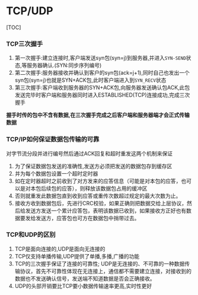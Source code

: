 # TCP/UDP

[TOC]

### TCP三次握手

1. 第一次握手:建立连接时,客户端发送syn包(syn=j)到服务器,并进入`SYN-SEND`状态,等服务器确认.(SYN:同步序列编号)
2. 第二次握手:服务器接收并确认到客户的syn包(ack=j+1),同时自己也发出一个syn包(syn=j)也就是SYN+ACK包,此时客户端进入到`SYN_RECV`状态
3. 第三次握手:客户端收到服务器的SYN+ACK包,向服务器发送确认包ACK,此包发送完毕时客户端和服务器同时进入ESTABLISHED(TCP)连接成功,完成三次握手

**握手时传的包中不含有数据,在三次握手完成之后客户端和服务器端才会正式传输数据**

### TCP/IP如何保证数据包传输的可靠

对字节流分段并进行编号然后通过ACK回复和超时重发这两个机制来保证

1. 为了保证数据包发送的准确性,发送方必须把发送的数据包存到缓存区
2. 并为每个数据包设置一个超时定时器
3. 如在定时器超时之前收到了对方发来的应答信息（可能是对本包的应答，也可以是对本包后续包的应答），则释放该数据包占用的缓冲区
4. 否则就重发此数据包直到收到应答或重传次数超过规定的最大次数为止。
5. 接收方收到数据包后，先进行CRC校验，如果正确则把数据交给上层协议，然后给发送方发送一个累计应答包，表明该数据已收到，如果接收方正好也有数据要发给发送方，应答包也可方在数据包中捎带过去。

### TCP和UDP的区别

1. TCP是面向连接的,UDP是面向无连接的
2. TCP仅支持单播传输,UDP提供了单播,多播,广播的功能
3. TCP的三次握手保证了连接的可靠性; UDP是无连接的、不可靠的一种数据传输协议，首先不可靠性体现在无连接上，通信都不需要建立连接，对接收到的数据也不发送确认信号，发送端不知道数据是否会正确接收。
4. UDP的头部开销要比TCP要小数据传输速率更高,实时性更好
